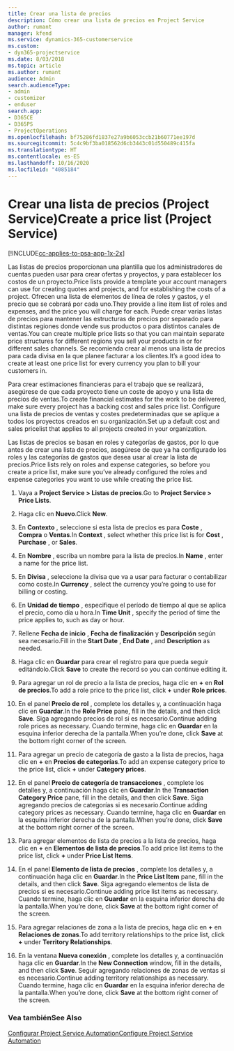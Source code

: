 ```yaml
---
title: Crear una lista de precios
description: Cómo crear una lista de precios en Project Service
author: rumant
manager: kfend
ms.service: dynamics-365-customerservice
ms.custom:
- dyn365-projectservice
ms.date: 8/03/2018
ms.topic: article
ms.author: rumant
audience: Admin
search.audienceType:
- admin
- customizer
- enduser
search.app:
- D365CE
- D365PS
- ProjectOperations
ms.openlocfilehash: bf75286fd1837e27a9b6053ccb21b60771ee197d
ms.sourcegitcommit: 5c4c9bf3ba018562d6cb3443c01d550489c415fa
ms.translationtype: HT
ms.contentlocale: es-ES
ms.lasthandoff: 10/16/2020
ms.locfileid: "4085184"
---
```

# <a name="create-a-price-list-project-service"></a><span data-ttu-id="3c23b-103">Crear una lista de precios (Project Service)</span><span class="sxs-lookup"><span data-stu-id="3c23b-103">Create a price list (Project Service)</span></span>

[!INCLUDE[cc-applies-to-psa-app-1x-2x](../includes/cc-applies-to-psa-app-1x-2x.md)]

<span data-ttu-id="3c23b-104">Las listas de precios proporcionan una plantilla que los administradores de cuentas pueden usar para crear ofertas y proyectos, y para establecer los costos de un proyecto.</span><span class="sxs-lookup"><span data-stu-id="3c23b-104">Price lists provide a template your account managers can use for creating quotes and projects, and for establishing the costs of a project.</span></span> <span data-ttu-id="3c23b-105">Ofrecen una lista de elementos de línea de roles y gastos, y el precio que se cobrará por cada uno.</span><span class="sxs-lookup"><span data-stu-id="3c23b-105">They provide a line item list of roles and expenses, and the price you will charge for each.</span></span> <span data-ttu-id="3c23b-106">Puede crear varias listas de precios para mantener las estructuras de precios por separado para distintas regiones donde vende sus productos o para distintos canales de ventas.</span><span class="sxs-lookup"><span data-stu-id="3c23b-106">You can create multiple price lists so that you can maintain separate price structures for different regions you sell your products in or for different sales channels.</span></span> <span data-ttu-id="3c23b-107">Se recomienda crear al menos una lista de precios para cada divisa en la que planee facturar a los clientes.</span><span class="sxs-lookup"><span data-stu-id="3c23b-107">It’s a good idea to create at least one price list for every currency you plan to bill your customers in.</span></span>  
  
<span data-ttu-id="3c23b-108">Para crear estimaciones financieras para el trabajo que se realizará, asegúrese de que cada proyecto tiene un coste de apoyo y una lista de precios de ventas.</span><span class="sxs-lookup"><span data-stu-id="3c23b-108">To create financial estimates for the work to be delivered, make sure every project has a backing cost and sales price list.</span></span> <span data-ttu-id="3c23b-109">Configure una lista de precios de ventas y costes predeterminadas que se aplique a todos los proyectos creados en su organización.</span><span class="sxs-lookup"><span data-stu-id="3c23b-109">Set up a default cost and sales pricelist that applies to all projects created in your organization.</span></span>  
  
<span data-ttu-id="3c23b-110">Las listas de precios se basan en roles y categorías de gastos, por lo que antes de crear una lista de precios, asegúrese de que ya ha configurado los roles y las categorías de gastos que desea usar al crear la lista de precios.</span><span class="sxs-lookup"><span data-stu-id="3c23b-110">Price lists rely on roles and expense categories, so before you create a price list, make sure you’ve already configured the roles and expense categories you want to use while creating the price list.</span></span>  
  
1.  <span data-ttu-id="3c23b-111">Vaya a **Project Service > Listas de precios**.</span><span class="sxs-lookup"><span data-stu-id="3c23b-111">Go to **Project Service > Price Lists**.</span></span>  
  
2.  <span data-ttu-id="3c23b-112">Haga clic en **Nuevo**.</span><span class="sxs-lookup"><span data-stu-id="3c23b-112">Click **New**.</span></span>  
  
3.  <span data-ttu-id="3c23b-113">En **Contexto** , seleccione si esta lista de precios es para **Coste** , **Compra** o **Ventas**.</span><span class="sxs-lookup"><span data-stu-id="3c23b-113">In **Context** , select whether this price list is for **Cost** , **Purchase** , or **Sales**.</span></span>  
  
4.  <span data-ttu-id="3c23b-114">En **Nombre** , escriba un nombre para la lista de precios.</span><span class="sxs-lookup"><span data-stu-id="3c23b-114">In **Name** , enter a name for the price list.</span></span>  
  
5.  <span data-ttu-id="3c23b-115">En **Divisa** , seleccione la divisa que va a usar para facturar o contabilizar como coste.</span><span class="sxs-lookup"><span data-stu-id="3c23b-115">In **Currency** , select the currency you’re going to use for billing or costing.</span></span>  
  
6.  <span data-ttu-id="3c23b-116">En **Unidad de tiempo** , especifique el período de tiempo al que se aplica el precio, como día u hora.</span><span class="sxs-lookup"><span data-stu-id="3c23b-116">In **Time Unit** , specify the period of time the price applies to, such as day or hour.</span></span>  
  
7.  <span data-ttu-id="3c23b-117">Rellene **Fecha de inicio** , **Fecha de finalización** y **Descripción** según sea necesario.</span><span class="sxs-lookup"><span data-stu-id="3c23b-117">Fill in the **Start Date** , **End Date** , and **Description** as needed.</span></span>  
  
8.  <span data-ttu-id="3c23b-118">Haga clic en **Guardar** para crear el registro para que pueda seguir editándolo.</span><span class="sxs-lookup"><span data-stu-id="3c23b-118">Click **Save** to create the record so you can continue editing it.</span></span>  
  
9. <span data-ttu-id="3c23b-119">Para agregar un rol de precio a la lista de precios, haga clic en **+** en **Rol de precios**.</span><span class="sxs-lookup"><span data-stu-id="3c23b-119">To add a role price to the price list, click **+** under **Role prices**.</span></span>  
  
10. <span data-ttu-id="3c23b-120">En el panel **Precio de rol** , complete los detalles y, a continuación haga clic en **Guardar**.</span><span class="sxs-lookup"><span data-stu-id="3c23b-120">In the **Role Price** pane, fill in the details, and then click **Save**.</span></span> <span data-ttu-id="3c23b-121">Siga agregando precios de rol si es necesario.</span><span class="sxs-lookup"><span data-stu-id="3c23b-121">Continue adding role prices as necessary.</span></span> <span data-ttu-id="3c23b-122">Cuando termine, haga clic en **Guardar** en la esquina inferior derecha de la pantalla.</span><span class="sxs-lookup"><span data-stu-id="3c23b-122">When you’re done, click **Save** at the bottom right corner of the screen.</span></span>  
  
11. <span data-ttu-id="3c23b-123">Para agregar un precio de categoría de gasto a la lista de precios, haga clic en **+** en **Precios de categorías**.</span><span class="sxs-lookup"><span data-stu-id="3c23b-123">To add an expense category price to the price list, click **+** under **Category prices**.</span></span>  
  
12. <span data-ttu-id="3c23b-124">En el panel **Precio de categoría de transacciones** , complete los detalles y, a continuación haga clic en **Guardar**.</span><span class="sxs-lookup"><span data-stu-id="3c23b-124">In the **Transaction Category Price** pane, fill in the details, and then click **Save**.</span></span> <span data-ttu-id="3c23b-125">Siga agregando precios de categorías si es necesario.</span><span class="sxs-lookup"><span data-stu-id="3c23b-125">Continue adding category prices as necessary.</span></span> <span data-ttu-id="3c23b-126">Cuando termine, haga clic en **Guardar** en la esquina inferior derecha de la pantalla.</span><span class="sxs-lookup"><span data-stu-id="3c23b-126">When you’re done, click **Save** at the bottom right corner of the screen.</span></span>  
  
13. <span data-ttu-id="3c23b-127">Para agregar elementos de lista de precios a la lista de precios, haga clic en **+** en **Elementos de lista de precios**.</span><span class="sxs-lookup"><span data-stu-id="3c23b-127">To add price list items to the price list, click **+** under **Price List Items**.</span></span>  
  
14. <span data-ttu-id="3c23b-128">En el panel **Elemento de lista de precios** , complete los detalles y, a continuación haga clic en **Guardar**.</span><span class="sxs-lookup"><span data-stu-id="3c23b-128">In the **Price List Item** pane, fill in the details, and then click **Save**.</span></span> <span data-ttu-id="3c23b-129">Siga agregando elementos de lista de precios si es necesario.</span><span class="sxs-lookup"><span data-stu-id="3c23b-129">Continue adding price list items as necessary.</span></span> <span data-ttu-id="3c23b-130">Cuando termine, haga clic en **Guardar** en la esquina inferior derecha de la pantalla.</span><span class="sxs-lookup"><span data-stu-id="3c23b-130">When you’re done, click **Save** at the bottom right corner of the screen.</span></span>  
  
15. <span data-ttu-id="3c23b-131">Para agregar relaciones de zona a la lista de precios, haga clic en **+** en **Relaciones de zonas**.</span><span class="sxs-lookup"><span data-stu-id="3c23b-131">To add territory relationships to the price list, click **+** under **Territory Relationships**.</span></span>  
  
16. <span data-ttu-id="3c23b-132">En la ventana **Nueva conexión** , complete los detalles y, a continuación haga clic en **Guardar**.</span><span class="sxs-lookup"><span data-stu-id="3c23b-132">In the **New Connection** window, fill in the details, and then click **Save**.</span></span> <span data-ttu-id="3c23b-133">Seguir agregando relaciones de zonas de ventas si es necesario.</span><span class="sxs-lookup"><span data-stu-id="3c23b-133">Continue adding territory relationships as necessary.</span></span> <span data-ttu-id="3c23b-134">Cuando termine, haga clic en **Guardar** en la esquina inferior derecha de la pantalla.</span><span class="sxs-lookup"><span data-stu-id="3c23b-134">When you’re done, click **Save** at the bottom right corner of the screen.</span></span>  
  
### <a name="see-also"></a><span data-ttu-id="3c23b-135">Vea también</span><span class="sxs-lookup"><span data-stu-id="3c23b-135">See Also</span></span>  
 [<span data-ttu-id="3c23b-136">Configurar Project Service Automation</span><span class="sxs-lookup"><span data-stu-id="3c23b-136">Configure Project Service Automation</span></span>](../psa/configure.md)
